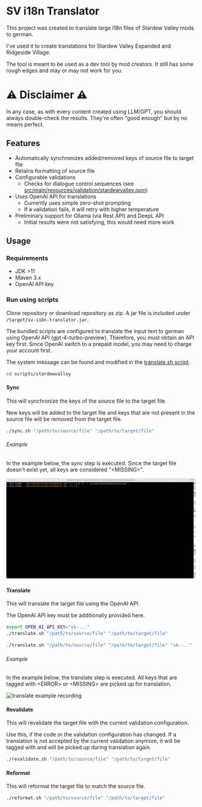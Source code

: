 # SV i18n Translator

This project was created to translate large i18n files of Stardew Valley mods to german.

I've used it to create translations for Stardew Valley Expanded and Ridgeside Village.

The tool is meant to be used as a dev tool by mod creators. It still has some rough edges and may or may not work for you.

# ⚠️ Disclaimer ⚠️
In any case, as with every content created using LLM/GPT, you should always double-check the results. They're often "good enough" but by no means perfect.

## Features
- Automatically synchronizes added/removed keys of source file to target file
- Retains formatting of source file
- Configurable validations
  - Checks for dialogue control sequences (see [src/main/resources/validation/stardewvalley.json](src/main/resources/validation/stardewvalley.json))
- Uses OpenAI API for translations
  - Currently uses simple zero-shot prompting 
  - If a validation fails, it will retry with higher temperature
- Preliminary support for Ollama (via Rest API) and DeepL API 
  - Initial results were not satisfying, this would need more work

## Usage

### Requirements

- JDK >11
- Maven 3.x
- OpenAI API key

### Run using scripts

Clone repository or download repository as zip. A jar file is included under `/target/sv-i18n-translator.jar`.

The bundled scripts are configured to translate the input text to german using OpenAI API (gpt-4-turbo-preview). Therefore, you must obtain an API key first. Since OpenAI switch to a prepaid model, you may need to charge your account first.

The system message can be found and modified in the [translate.sh script](scripts/stardewvalley/translate.sh).

```bash
cd scripts/stardewvalley
```

#### Sync

This will synchronize the keys of the source file to the target file.

New keys will be added to the target file and keys that are not present in the source file will be removed from the target file.

```bash
./sync.sh "/path/to/source/file" "/path/to/target/file"
```

###### Example

In the example below, the sync step is executed. Since the target file doesn't exist yet, all keys are considered "\<MISSING\>".

![sync example recording](docs/images/sync.gif)

#### Translate

This will translate the target file using the OpenAI API.

The OpenAI API key must be additionally provided here.

```bash
export OPEN_AI_API_KEY="sk-..."
./translate.sh "/path/to/source/file" "/path/to/target/file"
```

```bash
./translate.sh "/path/to/source/file" "/path/to/target/file" "sk-..."
```

###### Example

In the example below, the translate step is executed. All keys that are tagged with \<ERROR\> or \<MISSING\> are picked up for translation.

![translate example recording](docs/images/translate.gif)

#### Revalidate

This will revalidate the target file with the current validation configuration.

Use this, if the code or the validation configuration has changed. If a translation is not accepted by the current validation anymore, it will be tagged with <ERROR> and will be picked up during translation again.

```bash
./revalidate.sh "/path/to/source/file" "/path/to/target/file"
```

#### Reformat

This will reformat the target file to match the source file.

```bash
./reformat.sh "/path/to/source/file" "/path/to/target/file"
```

